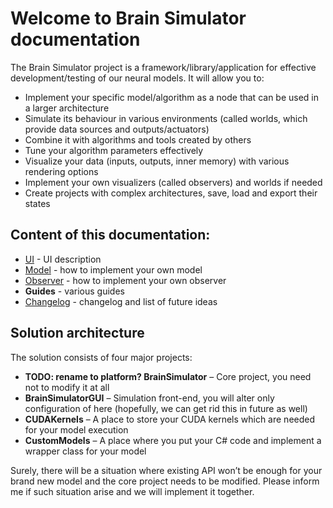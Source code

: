 # Welcome to Brain Simulator documentation

The Brain Simulator project is a framework/library/application for effective development/testing of our neural models. It will allow you to:

* Implement your specific model/algorithm as a node that can be used in a larger architecture
* Simulate its behaviour in various environments (called worlds, which provide data sources and outputs/actuators)
* Combine it with algorithms and tools created by others
* Tune your algorithm parameters effectively
* Visualize your data (inputs, outputs, inner memory) with various rendering options
* Implement your own visualizers (called observers) and worlds if needed
* Create projects with complex architectures, save, load and export their states

## Content of this documentation:

* [UI](ui.md) - UI description
* [Model](model.md) - how to implement your own model
* [Observer](observer.md) - how to implement your own observer
* **Guides** - various guides
* [Changelog](changelog.md) - changelog and list of future ideas

## Solution architecture

The solution consists of four major projects:

* **TODO: rename to platform? BrainSimulator** – Core project, you need not to modify it at all
* **BrainSimulatorGUI** – Simulation front-end, you will alter only configuration of here (hopefully, we can get rid this in future as well)
* **CUDAKernels** – A place to store your CUDA kernels which are needed for your model execution
* **CustomModels** – A place where you put your C# code and implement a wrapper class for your model

Surely, there will be a situation where existing API won’t be enough for your brand new model and the core project needs to be modified. Please inform me if such situation arise and we will implement it together.



